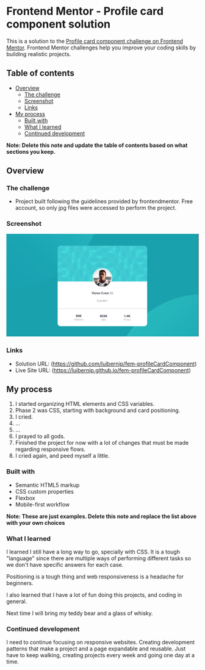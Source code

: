 # Frontend Mentor - Profile card component solution

This is a solution to the [Profile card component challenge on Frontend Mentor](https://www.frontendmentor.io/challenges/profile-card-component-cfArpWshJ). Frontend Mentor challenges help you improve your coding skills by building realistic projects. 

## Table of contents

- [Overview](#overview)
  - [The challenge](#the-challenge)
  - [Screenshot](#screenshot)
  - [Links](#links)
- [My process](#my-process)
  - [Built with](#built-with)
  - [What I learned](#what-i-learned)
  - [Continued development](#continued-development)


**Note: Delete this note and update the table of contents based on what sections you keep.**

## Overview

### The challenge

- Project built following the guidelines provided by frontendmentor. Free account, so only jpg files were accessed to perform the project. 

### Screenshot

![](images/screenshot.jpg)


### Links

- Solution URL: (https://github.com/luibernip/fem-profileCardComponent)
- Live Site URL: (https://luibernip.github.io/fem-profileCardComponent)

## My process

  1. I started organizing HTML elements and CSS variables.
  2. Phase 2 was CSS, starting with background and card positioning.
  3. I cried.
  4. ...
  5. ...
  6. I prayed to all gods.
  7. Finished the project for now with a lot of changes that must be made regarding responsive flows.
  8. I cried again, and peed myself a little.


### Built with

- Semantic HTML5 markup
- CSS custom properties
- Flexbox
- Mobile-first workflow

**Note: These are just examples. Delete this note and replace the list above with your own choices**

### What I learned

I learned I still have a long way to go, specially with CSS. It is a tough "language" since there are multiple ways of performing different tasks so we don't have specific answers for each case.

Positioning is a tough thing and web responsiveness is a headache for beginners. 

I also learned that I have a lot of fun doing this projects, and coding in general.

Next time I will bring my teddy bear and a glass of whisky.

### Continued development

I need to continue focusing on responsive websites. Creating development patterns that make a project and a page expandable and reusable. Just have to keep walking, creating projects every week and going one day at a time.  


